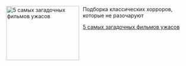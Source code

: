 <!--2025-05-08 08:00:35-->
<div class="yb">
  <div class="rss kino_teatr"><a href="https://www.kino-teatr.ru/blog/y2025/5-8/2068/" title="5 самых загадочных фильмов ужасов"><img src="https://www.kino-teatr.ru/blog/8/6/2068/poster.jpg" width="196" height="147" align="left" hspace="5" style="margin: 0px 10px 0px 5px" alt="5 самых загадочных фильмов ужасов"/></a>Подборка классических хорроров, которые не разочаруют <p class="titl"><a href="https://www.kino-teatr.ru/blog/y2025/5-8/2068/">5 самых загадочных фильмов ужасов</a></p></div>
</div>
